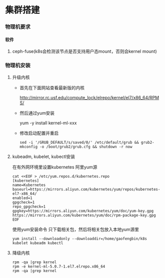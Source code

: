 # 集群搭建

### 物理机要求

#### 软件

1. ceph-fuse(k8s会检测该节点是否支持用户态mount，否则会kernel mount)

### 物理机安装

1. 升级内核

   * 首先在下面网站查看最新版的内核

     http://mirror.rc.usf.edu/compute_lock/elrepo/kernel/el7/x86_64/RPMS/

   * 然后通过yum安装

     yum -y install kernel-ml-xxx

   * 修改启动配置并重启

     ```shell
     sed -i '/GRUB_DEFAULT/s/saved/0/' /etc/default/grub && grub2-mkconfig -o /boot/grub2/grub.cfg && shutdown -r now
     ```

2. kubeadm, kubelet, kubectl安装

   在有外网环境里设置kubernetes 阿里yum源

   ```shell
   cat <<EOF > /etc/yum.repos.d/kubernetes.repo
   [kubernetes]
   name=Kubernetes
   baseurl=https://mirrors.aliyun.com/kubernetes/yum/repos/kubernetes-el7-x86_64/
   enabled=1
   gpgcheck=1
   repo_gpgcheck=1
   gpgkey=https://mirrors.aliyun.com/kubernetes/yum/doc/yum-key.gpg https://mirrors.aliyun.com/kubernetes/yum/doc/rpm-package-key.gpg
   EOF
   ```

   使用yum安装命令 只下载相关包，然后将相关包放入本地yum源里

   ```shell
   yum install --downloadonly --downloaddir=/home/gaofengbin/k8s kubelet kubeadm kubectl
   ```

   

3. 降级内核

   ```shell
   rpm -qa |grep kernel
   rpm -e kernel-ml-5.0.7-1.el7.elrepo.x86_64
   rpm -qa |grep kernel
   ```

   